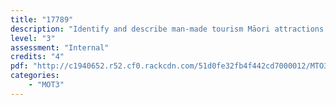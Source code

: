 ```yaml
---
title: "17789"
description: "Identify and describe man-made tourism Māori attractions and tourism Māori products"
level: "3"
assessment: "Internal"
credits: "4"
pdf: "http://c1940652.r52.cf0.rackcdn.com/51d0fe32fb4f442cd7000012/MTO3-17789.pdf"
categories:
    - "MOT3"
---
```

